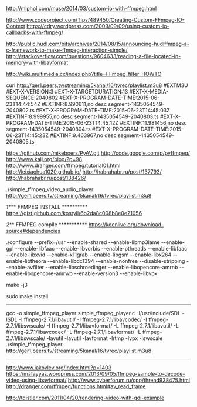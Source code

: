 http://miphol.com/muse/2014/03/custom-io-with-ffmpeg.html

http://www.codeproject.com/Tips/489450/Creating-Custom-FFmpeg-IO-Context
https://cdry.wordpress.com/2009/09/09/using-custom-io-callbacks-with-ffmpeg/

http://public.hudl.com/bits/archives/2014/08/15/announcing-hudlffmpeg-a-c-framework-to-make-ffmpeg-interaction-simple/
http://stackoverflow.com/questions/9604633/reading-a-file-located-in-memory-with-libavformat

http://wiki.multimedia.cx/index.php?title=FFmpeg_filter_HOWTO

curl http://ger1.peers.tv/streaming/5kanal/16/tvrec/playlist.m3u8
#EXTM3U
#EXT-X-VERSION:3
#EXT-X-TARGETDURATION:13
#EXT-X-MEDIA-SEQUENCE:2040802
#EXT-X-PROGRAM-DATE-TIME:2015-06-23T14:44:54Z
#EXTINF:8.990611,no desc
segment-1435054549-2040802.ts
#EXT-X-PROGRAM-DATE-TIME:2015-06-23T14:45:03Z
#EXTINF:8.999955,no desc
segment-1435054549-2040803.ts
#EXT-X-PROGRAM-DATE-TIME:2015-06-23T14:45:12Z
#EXTINF:11.981456,no desc
segment-1435054549-2040804.ts
#EXT-X-PROGRAM-DATE-TIME:2015-06-23T14:45:23Z
#EXTINF:9.463967,no desc
segment-1435054549-2040805.ts

https://github.com/mikeboers/PyAV.git
http://code.google.com/p/pyffmpeg/
http://www.kaij.org/blog/?p=98
http://www.dranger.com/ffmpeg/tutorial01.html
http://leixiaohua1020.github.io/
http://habrahabr.ru/post/137793/
http://habrahabr.ru/post/138426/

./simple_ffmpeg_video_audio_player http://ger1.peers.tv/streaming/5kanal/16/tvrec/playlist.m3u8

*1**** FFMPEG INSTALL **********
https://gist.github.com/kostyll/6b2da8c008b8e0e21056

*2*** FFMPEG compile ***********
https://kdenlive.org/download-source#dependencies

./configure --prefix=/usr --enable-shared --enable-libmp3lame --enable-gpl --enable-libfaac --enable-libvorbis --enable-pthreads --enable-libfaac --enable-libxvid --enable-x11grab --enable-libgsm --enable-libx264 --enable-libtheora --enable-libdc1394 --enable-nonfree --disable-stripping --enable-avfilter --enable-libschroedinger --enable-libopencore-amrnb --enable-libopencore-amrwb --enable-version3 --enable-libvpx

make -j3

sudo make install
****************************************

gcc -o simple_ffmpeg_player simple_ffmpeg_player.c -I/usr/include/SDL -lSDL -I ffmpeg-2.7.1/libavutil/ -I ffmpeg-2.7.1/libavcodec/ -I ffmpeg-2.7.1/libswscale/ -I ffmpeg-2.7.1/libavformat/ -L ffmpeg-2.7.1/libavutil/ -L ffmpeg-2.7.1/libavcodec/ -L ffmpeg-2.7.1/libavformat/ -L ffmpeg-2.7.1/libswscale/ -lavutil -lavutil -lavformat -lrtmp -lvpx -lswscale
./simple_ffmpeg_player http://ger1.peers.tv/streaming/5kanal/16/tvrec/playlist.m3u8

****************
http://www.iakovlev.org/index.html?p=1403
https://mafayyaz.wordpress.com/2013/09/05/ffmpeg-sample-to-decode-video-using-libavformat/
http://www.cyberforum.ru/cpp/thread938475.html
http://dranger.com/ffmpeg/functions.html#av_read_frame


http://tdistler.com/2011/04/20/rendering-video-with-gdi-example